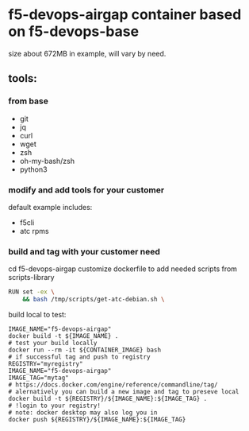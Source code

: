 # f5-devops-airgap container based on f5-devops-base

size about 672MB in example, will vary by need.

## tools:

### from base
- git
- jq
- curl
- wget
- zsh
- oh-my-bash/zsh
- python3

### modify and add tools for your customer

default example includes:

- f5cli
- atc rpms


### build and tag with your customer need

cd f5-devops-airgap
customize dockerfile to add needed scripts from scripts-library
```bash
RUN set -ex \
    && bash /tmp/scripts/get-atc-debian.sh \
```
build local to test:
```
IMAGE_NAME="f5-devops-airgap"
docker build -t ${IMAGE_NAME} .
# test your build locally
docker run --rm -it ${CONTAINER_IMAGE} bash
# if successful tag and push to registry
REGISTRY="myregistry"
IMAGE_NAME="f5-devops-airgap"
IMAGE_TAG="mytag"
# https://docs.docker.com/engine/reference/commandline/tag/
# alernatively you can build a new image and tag to preseve local
docker build -t ${REGISTRY}/${IMAGE_NAME}:${IMAGE_TAG} .
# !login to your registry!
# note: docker desktop may also log you in
docker push ${REGISTRY}/${IMAGE_NAME}:${IMAGE_TAG}
```
